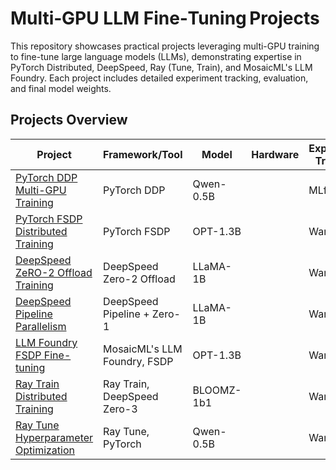 # Multi‑GPU LLM Fine‑Tuning Projects

This repository showcases practical projects leveraging multi-GPU training to fine-tune large language models (LLMs), demonstrating expertise in PyTorch Distributed, DeepSpeed, Ray (Tune, Train), and MosaicML's LLM Foundry. Each project includes detailed experiment tracking, evaluation, and final model weights.

## Projects Overview

| Project | Framework/Tool | Model | Hardware | Experiment Tracking | Resources |
|---------|----------------|-------|----------|---------------------|-----------|
| [PyTorch DDP Multi-GPU Training](pytorch-ddp-qwen-0.5b/) | PyTorch DDP | Qwen-0.5B |      | MLflow | [Notebooks](pytorch-ddp-qwen-0.5b/) |
| [PyTorch FSDP Distributed Training](pytorch-fsdp-opt-1.3b/) | PyTorch FSDP | OPT-1.3B |      | Wandb | [Notebook](pytorch-fsdp-opt-1.3b/pytorch-fsdp-opt-1-3b.ipynb) |
| [DeepSpeed ZeRO-2 Offload Training](deepspeed-zero2-offload-llama-1b/) | DeepSpeed Zero-2 Offload | LLaMA-1B |      | Wandb | [Notebook](deepspeed-zero2-offload-llama-1b/) |
| [DeepSpeed Pipeline Parallelism](deepspeed-pipeline-llama-1b/) | DeepSpeed Pipeline + Zero-1 | LLaMA-1B |      | Wandb | [Notebook](deepspeed-pipeline-llama-1b/deepspeed-pipeline-notebook.ipynb) |
| [LLM Foundry FSDP Fine-tuning](llm-foundry-opt-1.3b-fsdp/) | MosaicML's LLM Foundry, FSDP | OPT-1.3B |      | Wandb | [Notebook](llm-foundry-opt-1.3b-fsdp/llm-foundry-notebook.ipynb) |
| [Ray Train Distributed Training](ray-train-bloom-1b-zero3/) | Ray Train, DeepSpeed Zero-3 | BLOOMZ-1b1 |      | Wandb | [Notebooks](ray-train-bloom-1b-zero3/) |      |
| [Ray Tune Hyperparameter Optimization](ray-tune-qwen/) | Ray Tune, PyTorch | Qwen-0.5B |      | Wandb | [Notebook](ray-tune-qwen/ray-tune-qwen-0.5B-notebook-6-trials.ipynb)<br>[HF Model](https://huggingface.co/ash001/ray-tune-qwen-0.5B) |



